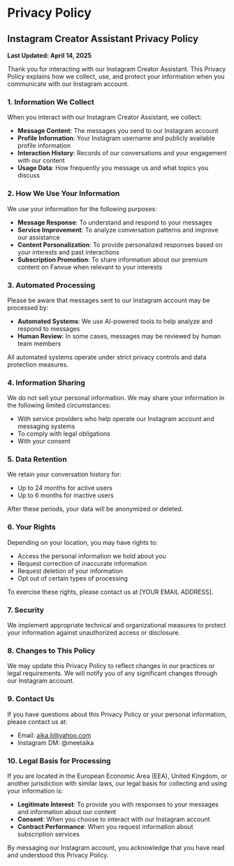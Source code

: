 # Privacy Policy

## Instagram Creator Assistant Privacy Policy

**Last Updated: April 14, 2025**

Thank you for interacting with our Instagram Creator Assistant. This Privacy Policy explains how we collect, use, and protect your information when you communicate with our Instagram account.

### 1. Information We Collect

When you interact with our Instagram Creator Assistant, we collect:

- **Message Content**: The messages you send to our Instagram account
- **Profile Information**: Your Instagram username and publicly available profile information
- **Interaction History**: Records of our conversations and your engagement with our content
- **Usage Data**: How frequently you message us and what topics you discuss

### 2. How We Use Your Information

We use your information for the following purposes:

- **Message Response**: To understand and respond to your messages
- **Service Improvement**: To analyze conversation patterns and improve our assistance
- **Content Personalization**: To provide personalized responses based on your interests and past interactions
- **Subscription Promotion**: To share information about our premium content on Fanvue when relevant to your interests

### 3. Automated Processing

Please be aware that messages sent to our Instagram account may be processed by:

- **Automated Systems**: We use AI-powered tools to help analyze and respond to messages
- **Human Review**: In some cases, messages may be reviewed by human team members

All automated systems operate under strict privacy controls and data protection measures.

### 4. Information Sharing

We do not sell your personal information. We may share your information in the following limited circumstances:

- With service providers who help operate our Instagram account and messaging systems
- To comply with legal obligations
- With your consent

### 5. Data Retention

We retain your conversation history for:

- Up to 24 months for active users
- Up to 6 months for inactive users

After these periods, your data will be anonymized or deleted.

### 6. Your Rights

Depending on your location, you may have rights to:

- Access the personal information we hold about you
- Request correction of inaccurate information
- Request deletion of your information
- Opt out of certain types of processing

To exercise these rights, please contact us at [YOUR EMAIL ADDRESS].

### 7. Security

We implement appropriate technical and organizational measures to protect your information against unauthorized access or disclosure.

### 8. Changes to This Policy

We may update this Privacy Policy to reflect changes in our practices or legal requirements. We will notify you of any significant changes through our Instagram account.

### 9. Contact Us

If you have questions about this Privacy Policy or your personal information, please contact us at:

- Email: aika.li@yahoo.com
- Instagram DM: @meetaika

### 10. Legal Basis for Processing

If you are located in the European Economic Area (EEA), United Kingdom, or another jurisdiction with similar laws, our legal basis for collecting and using your information is:

- **Legitimate Interest**: To provide you with responses to your messages and information about our content
- **Consent**: When you choose to interact with our Instagram account
- **Contract Performance**: When you request information about subscription services

By messaging our Instagram account, you acknowledge that you have read and understood this Privacy Policy.
